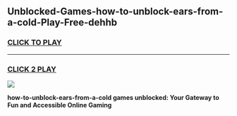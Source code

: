 
## Unblocked-Games-how-to-unblock-ears-from-a-cold-Play-Free-dehhb
<h3>
<a href="https://premium76.site?title=how-to-unblock-ears-from-a-cold&ref=18A1">CLICK TO PLAY</a></h3>
<hr>

<h3>
<a href="https://premium76.site?title=how-to-unblock-ears-from-a-cold&ref=18A1">CLICK 2 PLAY</a>
  
</h3>

<a href="https://premium76.site?title=how-to-unblock-ears-from-a-cold&ref=18A1"><img src="https://clearcache.store/games.png"></a>


**how-to-unblock-ears-from-a-cold games unblocked: Your Gateway to Fun and Accessible Online Gaming**
